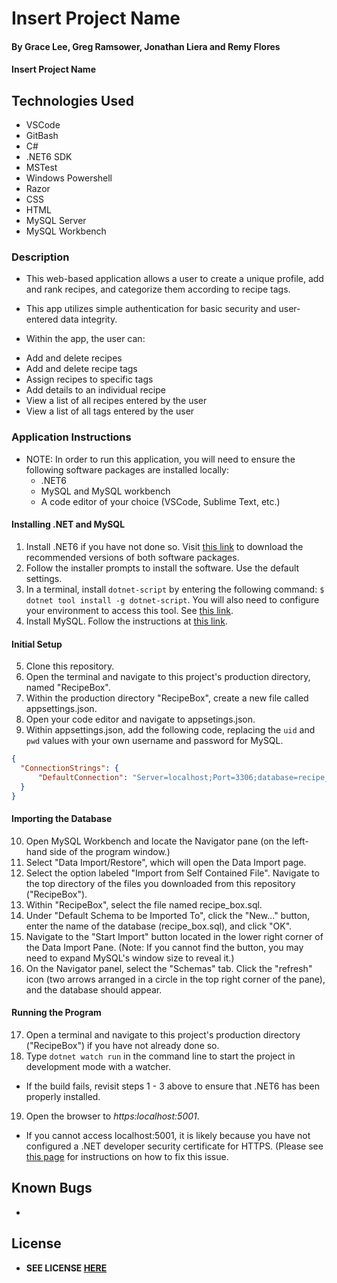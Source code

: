 # Insert Project Name

#### By **Grace Lee, Greg Ramsower, Jonathan Liera and Remy Flores**

#### **Insert Project Name**

## Technologies Used
* VSCode
* GitBash
* C#
* .NET6 SDK
* MSTest
* Windows Powershell
* Razor
* CSS
* HTML
* MySQL Server
* MySQL Workbench

### Description
* This web-based application allows a user to create a unique profile, add and rank recipes, and categorize them according to recipe tags.
* This app utilizes simple authentication for basic security and user-entered data integrity.

* Within the app, the user can:
- Add and delete recipes
- Add and delete recipe tags
- Assign recipes to specific tags
- Add details to an individual recipe
- View a list of all recipes entered by the user
- View a list of all tags entered by the user

### Application Instructions
* NOTE: In order to run this application, you will need to ensure the following software packages are installed locally:
  - .NET6
  - MySQL and MySQL workbench
  - A code editor of your choice (VSCode, Sublime Text, etc.)

#### Installing .NET and MySQL
1. Install .NET6 if you have not done so. Visit [this link](https://dotnet.microsoft.com/en-us/download/dotnet/6.0) to download the recommended versions of both software packages.
2. Follow the installer prompts to install the software. Use the default settings.
3. In a terminal, install `dotnet-script` by entering the following command: `$ dotnet tool install -g dotnet-script`. You will also need to configure your environment to access this tool. See [this link](https://www.learnhowtoprogram.com/c-and-net/getting-started-with-c/installing-dotnet-script).
4. Install MySQL.  Follow the instructions at [this link](https://www.learnhowtoprogram.com/c-and-net/getting-started-with-c/installing-and-configuring-mysql).

#### Initial Setup 
5. Clone this repository.
6. Open the terminal and navigate to this project's production directory, named "RecipeBox".
7. Within the production directory "RecipeBox", create a new file called appsettings.json.
8. Open your code editor and navigate to appsetings.json.
9. Within appsettings.json, add the following code, replacing the `uid` and `pwd` values with your own username and password for MySQL.

```json
{
  "ConnectionStrings": {
      "DefaultConnection": "Server=localhost;Port=3306;database=recipe_box;uid=[uid];pwd=[pwd];"
  }
}
```
#### Importing the Database 
10. Open MySQL Workbench and locate the Navigator pane (on the left-hand side of the program window.)
11. Select "Data Import/Restore", which will open the Data Import page.
12. Select the option labeled "Import from Self Contained File". Navigate to the top directory of the files you downloaded from this repository ("RecipeBox").
13. Within "RecipeBox", select the file named recipe_box.sql.
14. Under "Default Schema to be Imported To", click the "New..." button, enter the name of the database (recipe_box.sql), and click "OK".
15. Navigate to the "Start Import" button located in the lower right corner of the Data Import Pane. (Note: If you cannot find the button, you may need to expand MySQL's window size to reveal it.)
16. On the Navigator panel, select the "Schemas" tab. Click the "refresh" icon (two arrows arranged in a circle in the top right corner of the pane), and the database should appear.

#### Running the Program
17. Open a terminal and navigate to this project's production directory ("RecipeBox") if you have not already done so.
18. Type `dotnet watch run` in the command line to start the project in development mode with a watcher.
* If the build fails, revisit steps 1 - 3 above to ensure that .NET6 has been properly installed.
19. Open the browser to _https:localhost:5001_. 
  * If you cannot access localhost:5001, it is likely because you have not configured a .NET developer security certificate for HTTPS. (Please see [this page](https://www.learnhowtoprogram.com/c-and-net-part-time/c-web-applications/redirecting-to-https-and-issuing-a-security-certificate) for instructions on how to fix this issue. 

## Known Bugs
* 

## License
* **SEE LICENSE [HERE](./LICENSE.txt)** 